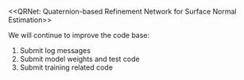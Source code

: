 <<QRNet: Quaternion-based Refinement Network for Surface Normal Estimation>>

We will continue to improve the code base:
1. Submit log messages
2. Submit model weights and test code
3. Submit training related code
